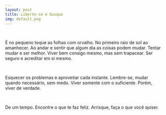 ```yaml
---
layout: post
title: Liberte-se e busque
img: default.png
---
```


<br/>

É no pequeno toque as folhas com orvalho.
No primeiro raio de sol ao amanhecer.
Ao andar e sentir que algum dia as coisas podem mudar.
Tentar mudar e ser melhor.
Viver bem consigo mesmo, mas sem trapacear.
Ser seguro e acreditar em si mesmo.

<br/>

Esquecer os problemas e aproveitar cada instante.
Lembre-se, mudar quando necessário, sem medo.
Viver somente com o suficiente. Porém, viver de verdade.

<br/>

De um tempo.
Encontre o que te faz feliz.
Arrisque, faça o que você quiser.

<br/>
